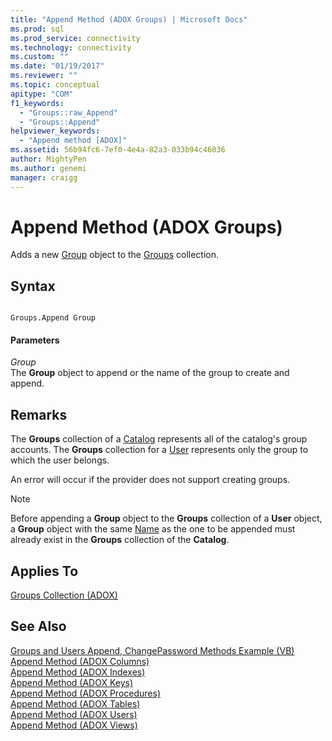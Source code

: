 ```yaml
---
title: "Append Method (ADOX Groups) | Microsoft Docs"
ms.prod: sql
ms.prod_service: connectivity
ms.technology: connectivity
ms.custom: ""
ms.date: "01/19/2017"
ms.reviewer: ""
ms.topic: conceptual
apitype: "COM"
f1_keywords: 
  - "Groups::raw_Append"
  - "Groups::Append"
helpviewer_keywords: 
  - "Append method [ADOX]"
ms.assetid: 56b94fc6-7ef0-4e4a-82a3-033b94c46036
author: MightyPen
ms.author: genemi
manager: craigg
---
```

# Append Method (ADOX Groups)
Adds a new [Group](../../../ado/reference/adox-api/group-object-adox.md) object to the [Groups](../../../ado/reference/adox-api/groups-collection-adox.md) collection.  
  
## Syntax  
  
```  
  
Groups.Append Group  
```  
  
#### Parameters  
 *Group*  
 The **Group** object to append or the name of the group to create and append.  
  
## Remarks  
 The **Groups** collection of a [Catalog](../../../ado/reference/adox-api/catalog-object-adox.md) represents all of the catalog's group accounts. The **Groups** collection for a [User](../../../ado/reference/adox-api/user-object-adox.md) represents only the group to which the user belongs.  
  
 An error will occur if the provider does not support creating groups.  
  
> [!NOTE]
>  Before appending a **Group** object to the **Groups** collection of a **User** object, a **Group** object with the same [Name](../../../ado/reference/adox-api/name-property-adox.md) as the one to be appended must already exist in the **Groups** collection of the **Catalog**.  
  
## Applies To  
 [Groups Collection (ADOX)](../../../ado/reference/adox-api/groups-collection-adox.md)  
  
## See Also  
 [Groups and Users Append, ChangePassword Methods Example (VB)](../../../ado/reference/adox-api/groups-and-users-append-changepassword-methods-example-vb.md)   
 [Append Method (ADOX Columns)](../../../ado/reference/adox-api/append-method-adox-columns.md)   
 [Append Method (ADOX Indexes)](../../../ado/reference/adox-api/append-method-adox-indexes.md)   
 [Append Method (ADOX Keys)](../../../ado/reference/adox-api/append-method-adox-keys.md)   
 [Append Method (ADOX Procedures)](../../../ado/reference/adox-api/append-method-adox-procedures.md)   
 [Append Method (ADOX Tables)](../../../ado/reference/adox-api/append-method-adox-tables.md)   
 [Append Method (ADOX Users)](../../../ado/reference/adox-api/append-method-adox-users.md)   
 [Append Method (ADOX Views)](../../../ado/reference/adox-api/append-method-adox-views.md)
